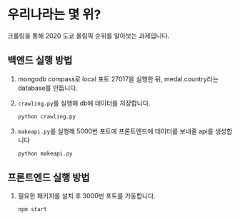 # 우리나라는 몇 위?

크롤링을 통해 2020 도쿄 올림픽 순위를 알아보는 과제입니다.

## 백엔드 실행 방법

1. mongodb compass로 local 포트 27017을 실행한 뒤, medal.country라는 database를 만듭니다.
   
2. `crawling.py`를 실행해 db에 데이터를 저장합니다.

   ```bash
   python crawling.py
   
3. `makeapi.py`를 실행해 5000번 포트에 프론트엔드에 데이터를 보내줄 api를 생성합니다

   ```bash
   python makeapi.py

## 프론트엔드 실행 방법

1. 필요한 패키지를 설치 후 3000번 포트를 가동합니다.

   ```bash
   npm start
